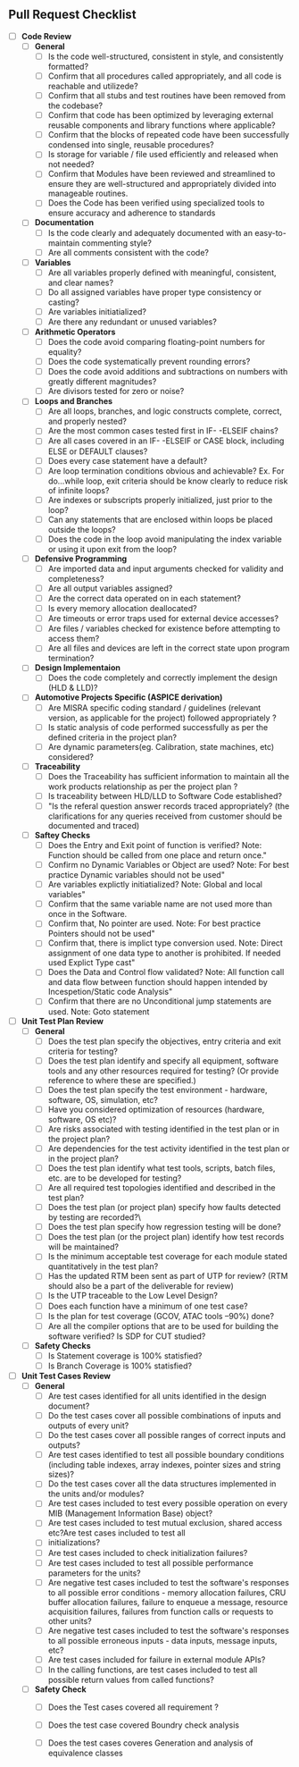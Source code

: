 ## Pull Request Checklist

- [ ] **Code Review**
  - [ ] **General**
    - [ ] Is the code well-structured, consistent in style, and consistently formatted?
    - [ ] Confirm that all procedures called appropriately, and all code is reachable and utilizede?
    - [ ] Confirm that all stubs and test routines have been removed from the codebase?
    - [ ] Confirm that code has been optimized by leveraging external reusable components and library functions where applicable?
    - [ ] Confirm that the blocks of repeated code have been successfully condensed into single, reusable procedures?
    - [ ] Is storage for variable  / file used efficiently  and released when not needed?
    - [ ] Confirm that Modules have been reviewed and streamlined to ensure they are well-structured and appropriately divided into manageable routines.
    - [ ] Does the Code has been verified using specialized tools to ensure accuracy and adherence to standards
  - [ ] **Documentation**
    - [ ] Is the code clearly and adequately documented with an easy-to-maintain commenting style?
    - [ ] Are all comments consistent with the code?
  - [ ] **Variables**
    - [ ] Are all variables properly defined with meaningful, consistent, and clear names?
    - [ ] Do all assigned variables have proper type consistency or casting?
    - [ ] Are variables initiatialized?
    - [ ] Are there any redundant or unused variables?
  - [ ] **Arithmetic Operators**
    - [ ] Does the code avoid comparing floating-point numbers for equality?
    - [ ] Does the code systematically prevent rounding errors?
    - [ ] Does the code avoid additions and subtractions on numbers with greatly different magnitudes?
    - [ ] Are divisors tested for zero or noise?
  - [ ] **Loops and Branches**
    - [ ] Are all loops, branches, and logic constructs complete, correct, and properly nested?
    - [ ] Are the most common cases tested first in IF- -ELSEIF chains?
    - [ ] Are all cases covered in an IF- -ELSEIF or CASE block, including ELSE or DEFAULT clauses?
    - [ ] Does every case statement have a default?
    - [ ] Are loop termination conditions obvious and achievable? Ex. For do…while loop, exit criteria should be know clearly to reduce risk of infinite loops?
    - [ ] Are indexes or subscripts properly initialized, just prior to the loop?
    - [ ] Can any statements that are enclosed within loops be placed outside the loops?
    - [ ] Does the code in the loop avoid manipulating the index variable or using it upon exit from the loop?
  - [ ] **Defensive Programming**
    - [ ]  Are imported data and input arguments checked for validity and completeness?
    - [ ]  Are all output variables assigned?
    - [ ]  Are the correct data operated on in each statement?
    - [ ]  Is every memory allocation deallocated?
    - [ ]  Are timeouts or error traps used for external device accesses?
    - [ ]  Are files / variables checked for existence before attempting to access them?
    - [ ]  Are all files and devices are left in the correct state upon program termination?
  - [ ] **Design Implementaion**
    - [ ] Does the code completely and correctly implement the design (HLD & LLD)?
  - [ ] **Automotive Projects Specific (ASPICE derivation)**
    - [ ] Are MISRA specific coding standard / guidelines (relevant version, as applicable for the project) followed appropriately ?
    - [ ] Is static analysis of code performed successfully as per the defined criteria in the project plan?
    - [ ] Are dynamic parameters(eg. Calibration, state machines, etc) considered?
  - [ ] **Traceability**
    - [ ] Does the Traceability has sufficient information to maintain all the work products relationship as per the project plan ?
    - [ ] Is traceability between HLD/LLD to Software Code established?
    - [ ] "Is the referal  question answer records traced appropriately? 
          (the clarifications for any queries received from customer should be documented and traced)
  - [ ] **Saftey Checks**
    - [ ] Does the Entry and Exit point of function is verified?
          Note: Function should be called from one place and return once."
    - [ ] Confirm no Dynamic Variables or Object are used?
          Note: For best practice Dynamic variables should not be used"
    - [ ] Are variables explictly initiatialized?
          Note: Global and local variables"
    - [ ] Confirm that the same variable name are not used more than once in the Software.
    - [ ] Confirm that, No pointer are used.
          Note: For best practice Pointers should not be used"
    - [ ] Confirm that, there is implict type conversion used.
          Note: Direct assignment of one data type to another is prohibited. If needed used Explict Type cast"
    - [ ] Does the Data and Control flow validated?
          Note: All function call and data flow between function should happen intended by Incespetion/Static code Analysis"
    - [ ] Confirm that there are no Unconditional jump statements are used.
          Note: Goto statement
- [ ] **Unit Test Plan Review**
  - [ ] **General**
    - [ ]  Does the test plan specify the objectives, entry criteria and exit criteria for testing?
    - [ ]  Does the test plan identify and specify all equipment, software tools and any other resources required for testing? (Or provide reference to where these are specified.)
    - [ ]  Does the test plan specify the test environment - hardware, software, OS, simulation, etc?
    - [ ]  Have you considered optimization of resources (hardware, software, OS etc)?
    - [ ]  Are risks associated with testing identified in the test plan or in the project plan?
    - [ ]  Are dependencies for the test activity identified in the test plan or in the project plan?
    - [ ]  Does the test plan identify what test tools, scripts, batch files, etc. are to be developed for testing?
    - [ ]  Are all required test topologies identified and described in the test plan?
    - [ ]  Does the test plan (or project plan) specify how faults detected by testing are recorded?\
    - [ ]  Does the test plan specify how regression testing will be done?
    - [ ]  Does the test plan (or the project plan) identify how test records will be maintained?
    - [ ]  Is the minimum acceptable test coverage for each module stated quantitatively in the test plan?
    - [ ]  Has the updated RTM been sent as part of UTP for review? (RTM should also be a part of the deliverable for review)
    - [ ]  Is the UTP traceable to the Low Level Design?
    - [ ]  Does each function have a minimum of one test case?
    - [ ]  Is the plan for test coverage (GCOV, ATAC tools –90%) done?
    - [ ]  Are all the compiler options that are to be used for building the software verified?
Is SDP for CUT studied?
  - [ ] **Safety Checks**
    - [ ] Is Statement coverage is 100% statisfied?
    - [ ] Is Branch Coverage is 100% statisfied?

- [ ] **Unit Test Cases Review**
  - [ ] **General**
    - [ ]  Are test cases identified for all units identified in the design document?
    - [ ]  Do the test cases cover all possible combinations of inputs and outputs of every unit?
    - [ ]  Do the test cases cover all possible ranges of correct inputs and outputs?
    - [ ]  Are test cases identified to test all possible boundary conditions (including table indexes, array indexes, pointer sizes and string sizes)?
    - [ ]  Do the test cases cover all the data structures implemented in the units and/or modules?
    - [ ]  Are test cases included to test every possible operation on every MIB (Management Information Base) object?
    - [ ]  Are test cases included to test mutual exclusion, shared access etc?Are test cases included to test all
    - [ ]  initializations?
    - [ ]  Are test cases included to check initialization failures?
    - [ ]  Are test cases included to test all possible performance parameters for the units?
    - [ ]  Are negative test cases included to test the software's responses to all possible error conditions - memory allocation failures, CRU buffer allocation failures, failure to enqueue a message, resource acquisition failures, failures from function calls or requests to other units?
    - [ ]  Are negative test cases included to test the software's responses to all possible erroneous inputs - data inputs, message inputs, etc?
    - [ ]  Are test cases included for failure in external module APIs?
    - [ ]  In the calling functions, are test cases included to test all possible return values from called functions?
  - [ ] **Safety Check**
    - [ ] Does the Test cases covered all requirement ?
    - [ ] Does the test case covered Boundry check analysis
    - [ ] Does the test cases coveres Generation and analysis of equivalence classes
   



 




